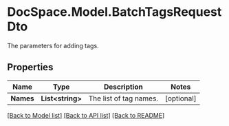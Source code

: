 # DocSpace.Model.BatchTagsRequestDto
The parameters for adding tags.

## Properties

Name | Type | Description | Notes
------------ | ------------- | ------------- | -------------
**Names** | **List&lt;string&gt;** | The list of tag names. | [optional] 

[[Back to Model list]](../README.md#documentation-for-models) [[Back to API list]](../README.md#documentation-for-api-endpoints) [[Back to README]](../README.md)

